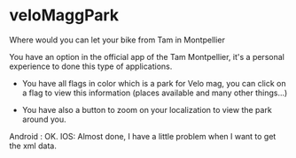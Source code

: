 # veloMaggPark
Where would you can let your bike from Tam in Montpellier

You have an option in the official app of the Tam Montpellier, it's a personal experience to done this type of applications.

* You have all flags in color which is a park for Velo mag, you can click on a flag to view this information (places available and many other things...)

* You have also a button to zoom on your localization to view the park around you.

Android : OK.
IOS: Almost done, I have a little problem when I want to get the xml data.

